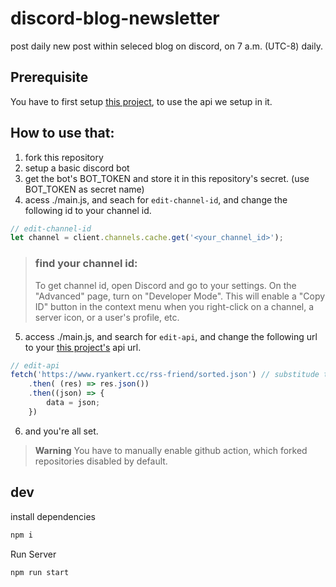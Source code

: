 # discord-blog-newsletter
post daily new post within seleced blog on discord, on 7 a.m. (UTC-8) daily. 

## Prerequisite

You have to first setup [this project](https://github.com/ryankert01/rss-friend), to use the api we setup in it.

## How to use that:

1. fork this repository
2. setup a basic discord bot
3. get the bot's BOT_TOKEN and store it in this repository's secret. (use BOT_TOKEN as secret name)
4. acess ./main.js, and seach for `edit-channel-id`, and change the following id to your channel id.

```js
// edit-channel-id
let channel = client.channels.cache.get('<your_channel_id>');
```

> ### find your channel id:
> To get channel id, open Discord and go to your settings. On the "Advanced" page, turn on "Developer Mode". This will enable a "Copy ID" button in the context menu when you right-click on a channel, a server icon, or a user's profile, etc.

5. access ./main.js, and search for `edit-api`, and change the following url to your [this project's](https://github.com/ryankert01/rss-friend) api url.

```js
// edit-api
fetch('https://www.ryankert.cc/rss-friend/sorted.json') // substitude that to your url.
    .then( (res) => res.json())
    .then((json) => {
        data = json;
    })
```

6. and you're all set.


> **Warning**
> You have to manually enable github action, which forked repositories disabled by default.

## dev

install dependencies

```sh
npm i
```

Run Server

```sh
npm run start
```
